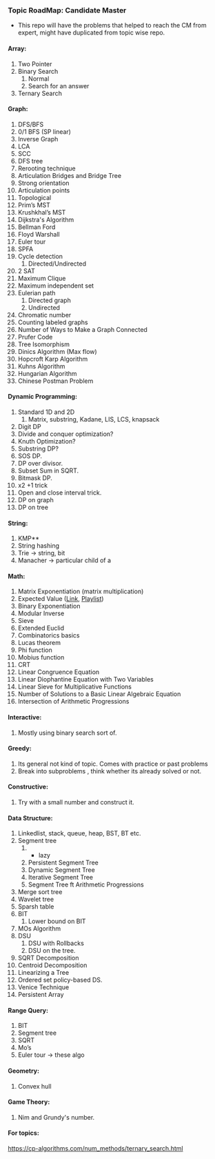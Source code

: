 ### Topic RoadMap: Candidate Master

- This repo will have the problems that helped to reach the CM from expert, might have duplicated from topic wise repo.

#### Array:
1. Two Pointer
2. Binary Search
   1. Normal
   2. Search for an answer
3. Ternary Search

#### Graph:
1. DFS/BFS
2. 0/1 BFS (SP linear)
3. Inverse Graph
4. LCA
5. SCC
6. DFS tree
7. Rerooting technique
8. Articulation Bridges and Bridge Tree
9. Strong orientation
10. Articulation points
11. Topological
12. Prim’s MST
13. Krushkhal’s MST
14. Dijkstra's Algorithm
15. Bellman Ford
16. Floyd Warshall
17. Euler tour
18. SPFA
19. Cycle detection
    1. Directed/Undirected
20. 2 SAT
21. Maximum Clique
22. Maximum independent set
23. Eulerian path
    1. Directed graph
    2. Undirected
24. Chromatic number
25. Counting labeled graphs
26. Number of Ways to Make a Graph Connected
27. Prufer Code
28. Tree Isomorphism
29. Dinics Algorithm (Max flow)
30. Hopcroft Karp Algorithm
31. Kuhns Algorithm
32. Hungarian Algorithm
33. Chinese Postman Problem

#### Dynamic Programming:
1. Standard 1D and 2D
    1. Matrix, substring, Kadane, LIS, LCS, knapsack
2. Digit DP
3. Divide and conquer optimization?
4. Knuth Optimization?
5. Substring DP?
6. SOS DP.
7. DP over divisor.
8. Subset Sum in SQRT.
9. Bitmask DP.
10. x2 +1 trick
11. Open and close interval trick.
12. DP on graph
13. DP on tree

#### String:
1. KMP**
2. String hashing
3. Trie → string, bit
4. Manacher → particular child of a

#### Math:
1. Matrix Exponentiation (matrix multiplication)
2. Expected Value ([Link](https://dlsun.github.io/probability/counting.html), [Playlist](https://www.youtube.com/playlist?list=PLUl4u3cNGP60hI9ATjSFgLZpbNJ7myAg6))
3. Binary Exponentiation
4. Modular Inverse
5. Sieve
6. Extended Euclid
7. Combinatorics basics
8. Lucas theorem
9. Phi function
10. Mobius function
11. CRT
12. Linear Congruence Equation
13. Linear Diophantine Equation with Two Variables
14. Linear Sieve for Multiplicative Functions
15. Number of Solutions to a Basic Linear Algebraic Equation
16. Intersection of Arithmetic Progressions

#### Interactive:
1. Mostly using binary search sort of.

#### Greedy:
1. Its general not kind of topic. Comes with practice or past problems
2. Break into subproblems , think whether its already solved or not.

#### Constructive:
1. Try with a small number and construct it.

#### Data Structure:
1. Linkedlist, stack, queue, heap, BST, BT etc.
2. Segment tree
    1. + lazy
    2. Persistent Segment Tree
    3. Dynamic Segment Tree
    4. Iterative Segment Tree
    5. Segment Tree ft Arithmetic Progressions
3. Merge sort tree
4. Wavelet tree
5. Sparsh table
6. BIT
    1. Lower bound on BIT
7. MOs Algorithm
8. DSU
   1. DSU with Rollbacks
   2. DSU on the tree.
9. SQRT Decomposition
10. Centroid Decomposition
11. Linearizing a Tree
12. Ordered set policy-based DS.
13. Venice Technique
14. Persistent Array

#### Range Query:
1. BIT
2. Segment tree
3. SQRT
4. Mo’s
5. Euler tour → these algo

#### Geometry:
1. Convex hull

#### Game Theory:
1. Nim and Grundy's number.


#### For topics:

https://cp-algorithms.com/num_methods/ternary_search.html